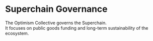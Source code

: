 # Superchain Governance

The Optimism Collective governs the Superchain.  
It focuses on public goods funding and long-term sustainability of the ecosystem.
